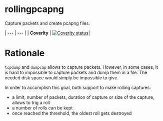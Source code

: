 # rollingpcapng

Capture packets and create pcapng files.

| --- | --- |
| **Coverity** | [![Coverity status](https://scan.coverity.com/projects/15505/badge.svg)](https://scan.coverity.com/projects/gteissier-rollingpcapng)|

# Rationale

`tcpdump` and `dumpcap` allows to capture packets. However, in some cases, it is hard to impossible to capture packets and dump them in a file. The needed disk space would simply be impossible to give.

In order to accomplish this goal, both support to make rolling captures:

* a limit, number of packets, duration of capture or size of the capture, allows to trig a roll
* a number of rolls can be kept
* once reached the threshold, the oldest roll gets destroyed

# 

# 

# 
